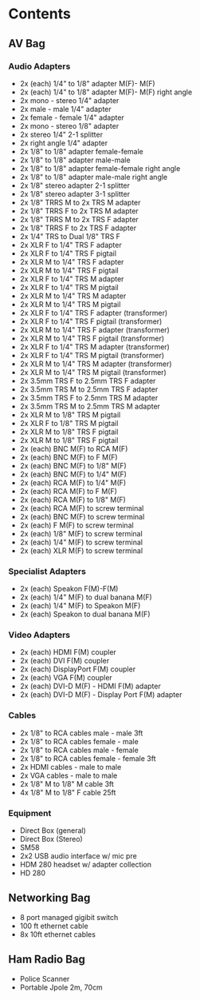 # Contents

## AV Bag

### Audio Adapters

- 2x (each) 1/4" to 1/8" adapter M(F)- M(F)
- 2x (each) 1/4" to 1/8" adapter M(F)- M(F) right angle
- 2x mono - stereo 1/4" adapter
- 2x male - male 1/4" adapter
- 2x female - female 1/4" adapter
- 2x mono - stereo 1/8" adapter
- 2x stereo 1/4" 2-1 splitter
- 2x right angle 1/4" adapter
- 2x 1/8" to 1/8" adapter female-female
- 2x 1/8" to 1/8" adapter male-male
- 2x 1/8" to 1/8" adapter female-female right angle
- 2x 1/8" to 1/8" adapter male-male right angle
- 2x 1/8" stereo adapter 2-1 splitter
- 2x 1/8" stereo adapter 3-1 splitter
- 2x 1/8" TRRS M to 2x TRS M adapter
- 2x 1/8" TRRS F to 2x TRS M adapter
- 2x 1/8" TRRS M to 2x TRS F adapter
- 2x 1/8" TRRS F to 2x TRS F adapter
- 2x 1/4" TRS to Dual 1/8" TRS F
- 2x XLR F to 1/4" TRS F adapter
- 2x XLR F to 1/4" TRS F pigtail
- 2x XLR M to 1/4" TRS F adapter
- 2x XLR M to 1/4" TRS F pigtail
- 2x XLR F to 1/4" TRS M adapter
- 2x XLR F to 1/4" TRS M pigtail
- 2x XLR M to 1/4" TRS M adapter
- 2x XLR M to 1/4" TRS M pigtail
- 2x XLR F to 1/4" TRS F adapter (transformer)
- 2x XLR F to 1/4" TRS F pigtail (transformer)
- 2x XLR M to 1/4" TRS F adapter (transformer)
- 2x XLR M to 1/4" TRS F pigtail (transformer)
- 2x XLR F to 1/4" TRS M adapter (transformer)
- 2x XLR F to 1/4" TRS M pigtail (transformer)
- 2x XLR M to 1/4" TRS M adapter (transformer)
- 2x XLR M to 1/4" TRS M pigtail (transformer)
- 2x 3.5mm TRS F to 2.5mm TRS F adapter
- 2x 3.5mm TRS M to 2.5mm TRS F adapter
- 2x 3.5mm TRS F to 2.5mm TRS M adapter
- 2x 3.5mm TRS M to 2.5mm TRS M adapter
- 2x XLR M to 1/8" TRS M pigtail
- 2x XLR F to 1/8" TRS M pigtail
- 2x XLR M to 1/8" TRS F pigtail
- 2x XLR M to 1/8" TRS F pigtail
- 2x (each) BNC M(F) to RCA M(F)
- 2x (each) BNC M(F) to F M(F)
- 2x (each) BNC M(F) to 1/8" M(F)
- 2x (each) BNC M(F) to 1/4" M(F)
- 2x (each) RCA M(F) to 1/4" M(F)
- 2x (each) RCA M(F) to F M(F)
- 2x (each) RCA M(F) to 1/8" M(F)
- 2x (each) RCA M(F) to screw terminal
- 2x (each) BNC M(F) to screw terminal
- 2x (each) F M(F) to screw terminal
- 2x (each) 1/8" M(F) to screw terminal
- 2x (each) 1/4" M(F) to screw terminal
- 2x (each) XLR M(F) to screw terminal

### Specialist Adapters 

- 2x (each) Speakon F(M)-F(M)
- 2x (each) 1/4" M(F) to dual banana M(F)
- 2x (each) 1/4" M(F) to Speakon M(F)
- 2x (each) Speakon to dual banana M(F)

### Video Adapters

- 2x (each) HDMI F(M) coupler
- 2x (each) DVI F(M) coupler
- 2x (each) DisplayPort F(M) coupler
- 2x (each) VGA F(M) coupler
- 2x (each) DVI-D M(F) - HDMI F(M) adapter
- 2x (each) DVI-D M(F) - Display Port F(M) adapter

### Cables

- 2x 1/8" to RCA cables male - male 3ft
- 2x 1/8" to RCA cables female - male 
- 2x 1/8" to RCA cables male - female
- 2x 1/8" to RCA cables female - female 3ft
- 2x HDMI cables - male to male
- 2x VGA cables - male to male
- 2x 1/8" M to 1/8" M cable 3ft
- 4x 1/8" M to 1/8" F cable 25ft

### Equipment

- Direct Box (general)
- Direct Box (Stereo)
- SM58
- 2x2 USB audio interface w/ mic pre
- HDM 280 headset w/ adapter collection
- HD 280

## Networking Bag

- 8 port managed gigibit switch
- 100 ft ethernet cable
- 8x 10ft ethernet cables

## Ham Radio Bag

- Police Scanner
- Portable Jpole 2m, 70cm
